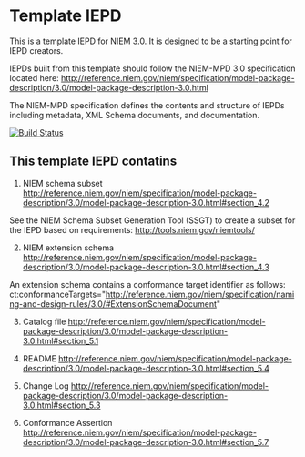 # Template IEPD
This is a template IEPD for NIEM 3.0. It is designed to be a starting point for 
IEPD creators. 

IEPDs built from this template should follow the NIEM-MPD 3.0 specification 
located here:
http://reference.niem.gov/niem/specification/model-package-description/3.0/model-package-description-3.0.html

The NIEM-MPD specification defines the contents and structure of IEPDs including 
metadata, XML Schema documents, and documentation.

[![Build Status](https://travis-ci.org/jtmrice/Template-IEPD.svg?branch=master)](https://travis-ci.org/jtmrice/Template-IEPD)

## This template IEPD contatins
1. NIEM schema subset
  http://reference.niem.gov/niem/specification/model-package-description/3.0/model-package-description-3.0.html#section_4.2

  See the NIEM Schema Subset Generation Tool (SSGT) to create a subset for 
  the IEPD based on requirements: http://tools.niem.gov/niemtools/

2. NIEM extension schema
  http://reference.niem.gov/niem/specification/model-package-description/3.0/model-package-description-3.0.html#section_4.3

  An extension schema contains a conformance target identifier as follows:
  ct:conformanceTargets="http://reference.niem.gov/niem/specification/naming-and-design-rules/3.0/#ExtensionSchemaDocument"

3. Catalog file
  http://reference.niem.gov/niem/specification/model-package-description/3.0/model-package-description-3.0.html#section_5.1

4. README
  http://reference.niem.gov/niem/specification/model-package-description/3.0/model-package-description-3.0.html#section_5.4

5. Change Log
  http://reference.niem.gov/niem/specification/model-package-description/3.0/model-package-description-3.0.html#section_5.3

6. Conformance Assertion
  http://reference.niem.gov/niem/specification/model-package-description/3.0/model-package-description-3.0.html#section_5.7
